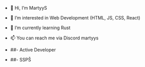 - 👋 Hi, I’m MartyyS
- 👀 I’m interested in Web Development (HTML, JS, CSS, React)
- 🌱 I’m currently learning Rust
- 📫 You can reach me via Discord martyys

- ##- Active Developer
- ##- SSPŠ

